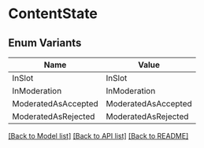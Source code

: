 # ContentState

## Enum Variants

| Name | Value |
|---- | -----|
| InSlot | InSlot |
| InModeration | InModeration |
| ModeratedAsAccepted | ModeratedAsAccepted |
| ModeratedAsRejected | ModeratedAsRejected |


[[Back to Model list]](../README.md#documentation-for-models) [[Back to API list]](../README.md#documentation-for-api-endpoints) [[Back to README]](../README.md)


